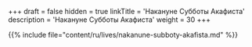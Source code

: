 +++
draft = false
hidden = true
linkTitle = 'Накануне Субботы Акафиста'
description = 'Накануне Субботы Акафиста'
weight = 30
+++

{{% include file="content/ru/lives/nakanune-subboty-akafista.md" %}}

